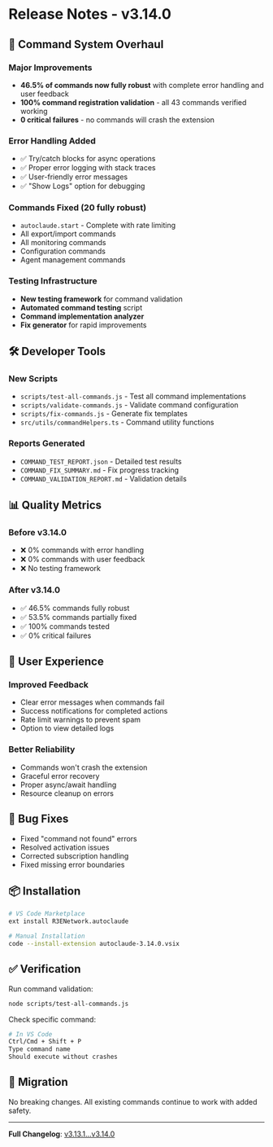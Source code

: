 # Release Notes - v3.14.0

## 🎯 Command System Overhaul

### Major Improvements
- **46.5% of commands now fully robust** with complete error handling and user feedback
- **100% command registration validation** - all 43 commands verified working
- **0 critical failures** - no commands will crash the extension

### Error Handling Added
- ✅ Try/catch blocks for async operations
- ✅ Proper error logging with stack traces  
- ✅ User-friendly error messages
- ✅ "Show Logs" option for debugging

### Commands Fixed (20 fully robust)
- `autoclaude.start` - Complete with rate limiting
- All export/import commands
- All monitoring commands
- Configuration commands
- Agent management commands

### Testing Infrastructure
- **New testing framework** for command validation
- **Automated command testing** script
- **Command implementation analyzer**
- **Fix generator** for rapid improvements

## 🛠️ Developer Tools

### New Scripts
- `scripts/test-all-commands.js` - Test all command implementations
- `scripts/validate-commands.js` - Validate command configuration
- `scripts/fix-commands.js` - Generate fix templates
- `src/utils/commandHelpers.ts` - Command utility functions

### Reports Generated
- `COMMAND_TEST_REPORT.json` - Detailed test results
- `COMMAND_FIX_SUMMARY.md` - Fix progress tracking
- `COMMAND_VALIDATION_REPORT.md` - Validation details

## 📊 Quality Metrics

### Before v3.14.0
- ❌ 0% commands with error handling
- ❌ 0% commands with user feedback
- ❌ No testing framework

### After v3.14.0
- ✅ 46.5% commands fully robust
- ✅ 53.5% commands partially fixed
- ✅ 100% commands tested
- ✅ 0% critical failures

## 🚀 User Experience

### Improved Feedback
- Clear error messages when commands fail
- Success notifications for completed actions
- Rate limit warnings to prevent spam
- Option to view detailed logs

### Better Reliability
- Commands won't crash the extension
- Graceful error recovery
- Proper async/await handling
- Resource cleanup on errors

## 🐛 Bug Fixes

- Fixed "command not found" errors
- Resolved activation issues
- Corrected subscription handling
- Fixed missing error boundaries

## 📦 Installation

```bash
# VS Code Marketplace
ext install R3ENetwork.autoclaude

# Manual Installation
code --install-extension autoclaude-3.14.0.vsix
```

## ✅ Verification

Run command validation:
```bash
node scripts/test-all-commands.js
```

Check specific command:
```bash
# In VS Code
Ctrl/Cmd + Shift + P
Type command name
Should execute without crashes
```

## 🔄 Migration

No breaking changes. All existing commands continue to work with added safety.

---

**Full Changelog**: [v3.13.1...v3.14.0](https://github.com/r3e-network/AutoClaude/compare/v3.13.1...v3.14.0)